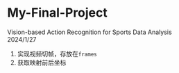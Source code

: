 # My-Final-Project
Vision-based Action Recognition for Sports Data Analysis  
2024/1/27  
1. 实现视频切帧，存放在`frames`
2. 获取映射前后坐标
   
